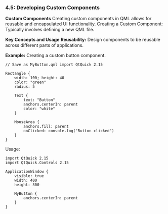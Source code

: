 

### 4.5: Developing Custom Components

**Custom Components**
Creating custom components in QML allows for reusable and encapsulated UI functionality.
Creating a Custom Component: Typically involves deﬁning a new QML ﬁle.

**Key Concepts and Usage**
**Reusability:** Design components to be reusable across diﬀerent parts of applications.

**Example:** Creating a custom button component.

```
// Save as MyButton.qml import QtQuick 2.15 
 
Rectangle { 
    width: 100; height: 40 
    color: "green" 
    radius: 5 
 
    Text { 
        text: "Button" 
        anchors.centerIn: parent 
        color: "white" 
    } 
 
    MouseArea { 
        anchors.fill: parent 
        onClicked: console.log("Button clicked") 
    } 
} 
```
Usage:

```
import QtQuick 2.15 
import QtQuick.Controls 2.15 
 
ApplicationWindow { 
    visible: true 
    width: 400 
    height: 300 
 
    MyButton { 
        anchors.centerIn: parent 
    } 
} 
```
